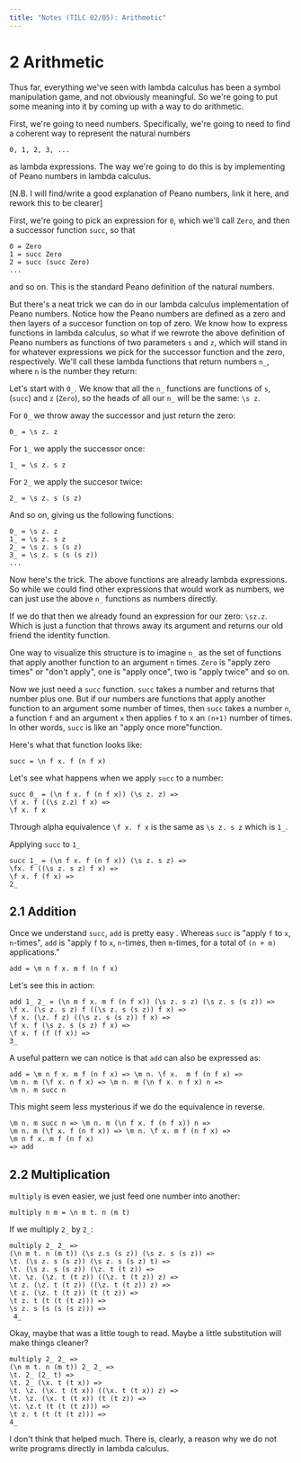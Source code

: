 ```yaml
---
title: "Notes (TILC 02/05): Arithmetic"
---
```


# 2 Arithmetic

Thus far, everything we've seen with lambda calculus has been a symbol
manipulation game, and not obviously meaningful. So we're going to put some
meaning into it by coming up with a way to do arithmetic.

First, we're going to need numbers. Specifically, we're going to need to
find a coherent way to represent the natural numbers

```
0, 1, 2, 3, ...
```

as lambda expressions. The way we're going to do this is by implementing of
Peano numbers in lambda calculus.

[N.B. I will find/write a good explanation of Peano numbers, link it
here, and rework this to be clearer]

First, we're going to pick an expression for `0`, which we'll call
`Zero`, and then a successor function `succ`, so that

```
0 = Zero
1 = succ Zero
2 = succ (succ Zero)
...
```

and so on. This is the standard Peano definition of the natural numbers.

But there's a neat trick we can do in our lambda calculus implementation
of Peano numbers. Notice how the Peano numbers are defined as a zero and
then layers of a succesor function on top of zero.
We know how to express functions in lambda calculus, so what if we rewrote
the above definition of Peano numbers as functions of two parameters `s` and
`z`, which will stand in for whatever expressions we pick for the successor
function and the zero, respectively. We'll call these lambda functions that
return numbers `n_`, where `n` is the number they return:

Let's start with `0_`. We know that all the `n_` functions are
functions of `s`, (`succ`) and `z` (`Zero`), so the
heads of all our `n_` will be the same: `\s z`.

For `0_` we throw away the successor and just return the zero:

```
0_ = \s z. z
```

For `1_` we apply the successor once:

```
1_ = \s z. s z
```

For `2_` we apply the succesor twice:

```
2_ = \s z. s (s z)
```

And so on, giving us the following functions:

```
0_ = \s z. z
1_ = \s z. s z
2_ = \s z. s (s z)
3_ = \s z. s (s (s z))
...
```

Now here's the trick. The above functions are already lambda expressions. So
while we could find other expressions that would work as numbers, we can
just use the above `n_` functions as numbers directly.

If we do that then we already found an expression for our zero: `\sz.z`.
Which is just a function that throws away its argument and returns our old friend
the identity function.

One way to visualize this structure is to imagine `n_` as the set of functions
that apply another function to an argument `n` times. `Zero` is "apply zero
times" or "don't apply", one is "apply once", two is "apply twice" and so on.

Now we just need a `succ` function. `succ` takes a number and returns
that number plus one. But if our numbers are functions that apply another
function to an argument some number of times, then `succ` takes
a number `n`, a function `f` and an argument `x` then applies `f` to x
an `(n+1)` number of times. In other words, `succ` is like an "apply once
more"function.

Here's what that function looks like:

    succ = \n f x. f (n f x)

Let's see what happens when we apply `succ` to a number:

```
succ 0_ = (\n f x. f (n f x)) (\s z. z) =>
\f x. f ((\s z.z) f x) =>
\f x. f x
```

Through alpha equivalence `\f x. f x` is the same as `\s z. s z`
which is `1_`.

Applying `succ` to `1_`

```
succ 1_ = (\n f x. f (n f x)) (\s z. s z) =>
\fx. f ((\s z. s z) f x) =>
\f x. f (f x) =>
2_
```

## 2.1 Addition

Once we understand `succ`, `add` is pretty easy . Whereas `succ` is
"apply `f` to `x`, `n`-times", `add` is "apply `f` to `x`, `n`-times, then
`m`-times, for a total of `(n + m)` applications."

```
add = \m n f x. m f (n f x)
```

Let's see this in action:

```
add 1_ 2_ = (\n m f x. m f (n f x)) (\s z. s z) (\s z. s (s z)) =>
\f x. (\s z. s z) f ((\s z. s (s z)) f x) =>
\f x. (\z. f z) ((\s z. s (s z)) f x) =>
\f x. f (\s z. s (s z) f x) =>
\f x. f (f (f x)) =>
3_
```

A useful pattern we can notice is that `add` can also be expressed as:

```
add = \m n f x. m f (n f x) => \m n. \f x.  m f (n f x) =>
\m n. m (\f x. n f x) => \m n. m (\n f x. n f x) n =>
\m n. m succ n
```

This might seem less mysterious if we do the equivalence in reverse.

```
\m n. m succ n => \m n. m (\n f x. f (n f x)) n =>
\m n. m (\f x. f (n f x)) => \m n. \f x. m f (n f x) =>
\m n f x. m f (n f x)
=> add
```

## 2.2 Multiplication

`multiply` is even easier, we just feed one number into another:

```
multiply n m = \n m t. n (m t)
```

If we multiply `2_` by `2_`:

```
multiply 2_ 2_ =>
(\n m t. n (m t)) (\s z.s (s z)) (\s z. s (s z)) =>
\t. (\s z. s (s z)) (\s z. s (s z) t) =>
\t. (\s z. s (s z)) (\z. t (t z)) =>
\t. \z. (\z. t (t z)) ((\z. t (t z)) z) =>
\t z. (\z. t (t z)) ((\z. t (t z)) z) =>
\t z. (\z. t (t z)) (t (t z)) =>
\t z. t (t (t (t z))) =>
\s z. s (s (s (s z))) =>
 4_
```

Okay, maybe that was a little tough to read. Maybe a little substitution
will make things cleaner?

```
multiply 2_ 2_ =>
(\n m t. n (m t)) 2_ 2_ =>
\t. 2_ (2_ t) =>
\t. 2_ (\x. t (t x)) =>
\t. \z. (\x. t (t x)) ((\x. t (t x)) z) =>
\t. \z. (\x. t (t x)) (t (t z)) =>
\t. \z.t (t (t (t z))) =>
\t z. t (t (t (t z))) =>
4_
```

I don't think that helped much. There is, clearly, a reason why we do not write
programs directly in lambda calculus.
